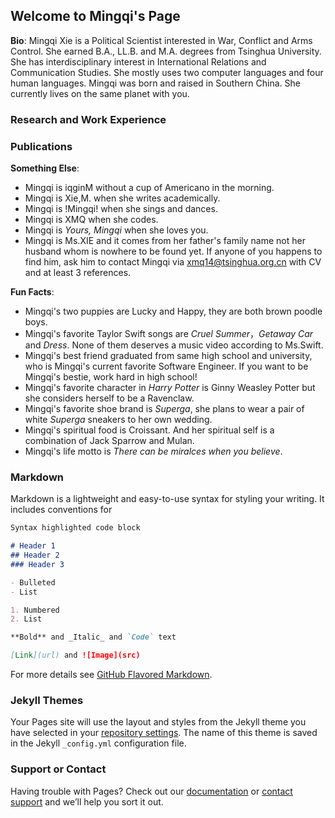 ## Welcome to Mingqi's Page

**Bio**: Mingqi Xie is a Political Scientist interested in War, Conflict and Arms Control. She earned B.A., LL.B. and M.A. degrees from Tsinghua University. She has interdisciplinary interest in International Relations and Communication Studies. She mostly uses two computer languages and four human languages. Mingqi was born and raised in Southern China. She currently lives on the same planet with you.

### Research and Work Experience

### Publications

**Something Else**: 
- Mingqi is iqginM without a cup of Americano in the morning. 
- Mingqi is Xie,M. when she writes academically. 
- Mingqi is !Mingqi! when she sings and dances. 
- Mingqi is XMQ when she codes. 
- Mingqi is *Yours, Mingqi* when she loves you. 
- Mingqi is Ms.XIE and it comes from her father's family name not her husband whom is nowhere to be found yet. If anyone of you happens to find him, ask him to contact Mingqi via [xmq14@tsinghua.org.cn](xmq14@tsinghua.org.cn) with CV and at least 3 references.

**Fun Facts**: 
- Mingqi's two puppies are Lucky and Happy, they are both brown poodle boys.
- Mingqi's favorite Taylor Swift songs are *Cruel Summer*，*Getaway Car* and *Dress*. None of them deserves a music video according to Ms.Swift. 
- Mingqi's best friend graduated from same high school and university, who is Mingqi's current favorite Software Engineer. If you want to be Mingqi's bestie, work hard in high school! 
- Mingqi's favorite character in *Harry Potter* is Ginny Weasley Potter but she considers herself to be a Ravenclaw. 
- Mingqi's favorite shoe brand is *Superga*, she plans to wear a pair of white *Superga* sneakers to her own wedding.
- Mingqi's spiritual food is Croissant. And her spiritual self is a combination of Jack Sparrow and Mulan.
- Mingqi's life motto is *There can be miralces when you believe*.


###

### Markdown

Markdown is a lightweight and easy-to-use syntax for styling your writing. It includes conventions for

```markdown
Syntax highlighted code block

# Header 1
## Header 2
### Header 3

- Bulleted
- List

1. Numbered
2. List

**Bold** and _Italic_ and `Code` text

[Link](url) and ![Image](src)
```

For more details see [GitHub Flavored Markdown](https://guides.github.com/features/mastering-markdown/).

### Jekyll Themes

Your Pages site will use the layout and styles from the Jekyll theme you have selected in your [repository settings](https://github.com/mingqi2014/mingqi2014.github.io/settings). The name of this theme is saved in the Jekyll `_config.yml` configuration file.

### Support or Contact

Having trouble with Pages? Check out our [documentation](https://docs.github.com/categories/github-pages-basics/) or [contact support](https://github.com/contact) and we’ll help you sort it out.
